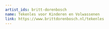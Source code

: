 ```yaml
---
artist_ids: britt-dorenbosch
name: Tekenles voor Kinderen en Volwassenen
link: https://www.brittdorenbosch.nl/tekenles
---
```


